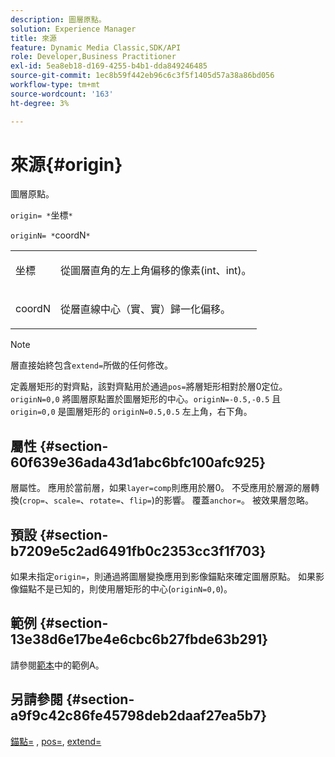 ```yaml
---
description: 圖層原點。
solution: Experience Manager
title: 來源
feature: Dynamic Media Classic,SDK/API
role: Developer,Business Practitioner
exl-id: 5ea8eb18-d169-4255-b4b1-dda849246485
source-git-commit: 1ec8b59f442eb96c6c3f5f1405d57a38a86bd056
workflow-type: tm+mt
source-wordcount: '163'
ht-degree: 3%

---
```


# 來源{#origin}

圖層原點。

`origin= *`坐標`*`

`originN= *`coordN`*`

<table id="simpletable_A270FD92B1E841FE81F5AB300351FE01"> 
 <tr class="strow"> 
  <td class="stentry"> <p><span class="varname"> 坐標</span> </p></td> 
  <td class="stentry"> <p>從圖層直角的左上角偏移的像素(int、int)。 </p></td> 
 </tr> 
 <tr class="strow"> 
  <td class="stentry"> <p><span class="varname"> coordN</span> </p></td> 
  <td class="stentry"> <p>從層直線中心（實、實）歸一化偏移。 </p></td> 
 </tr> 
</table>

>[!NOTE]
>
>層直接始終包含`extend=`所做的任何修改。

定義層矩形的對齊點，該對齊點用於通過`pos=`將層矩形相對於層0定位。 `originN=0,0` 將圖層原點置於圖層矩形的中心。`originN=-0.5,-0.5` 且 `origin=0,0` 是圖層矩形的 `originN=0.5,0.5` 左上角，右下角。

## 屬性 {#section-60f639e36ada43d1abc6bfc100afc925}

層屬性。 應用於當前層，如果`layer=comp`則應用於層0。 不受應用於層源的層轉換(`crop=`、`scale=`、`rotate=`、`flip=`)的影響。 覆蓋`anchor=`。 被效果層忽略。

## 預設 {#section-b7209e5c2ad6491fb0c2353cc3f1f703}

如果未指定`origin=`，則通過將圖層變換應用到影像錨點來確定圖層原點。 如果影像錨點不是已知的，則使用層矩形的中心(`originN=0,0`)。

## 範例 {#section-13e38d6e17be4e6cbc6b27fbde63b291}

請參閱[範本](../../../../../is-api/http-ref/image-serving-api-ref/c-http-protocol-reference/c-templates/c-templates.md#concept-3cd2d2adae0e41b2979b9640244d4d3e)中的範例A。

## 另請參閱 {#section-a9f9c42c86fe45798deb2daaf27ea5b7}

[錨點=](../../../../../is-api/http-ref/image-serving-api-ref/c-http-protocol-reference/c-command-reference/r-anchor.md#reference-6661e548ab284b82828d8d94c8ddeb7c) ,  [pos=](../../../../../is-api/http-ref/image-serving-api-ref/c-http-protocol-reference/c-command-reference/r-pos.md#reference-65de948f4b404f1182b22119ca332143),  [extend=](../../../../../is-api/http-ref/image-serving-api-ref/c-http-protocol-reference/c-command-reference/r-extend.md#reference-7e9156beb285459d830e2d56782a74ac)

